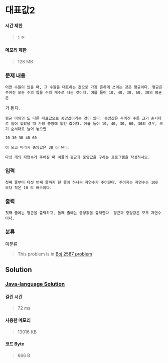 # 대표값2
#### 시간 제한
> 1 초
#### 메모리 제한
> 128 MB
### 문제 내용


	어떤 수들이 있을 때, 그 수들을 대표하는 값으로 가장 흔하게 쓰이는 것은 평균이다. 평균은 주어진 모든 수의 합을 수의 개수로 나눈 것이다. 예를 들어 10, 40, 30, 60, 30의 평균은

가 된다.

	평균 이외의 또 다른 대표값으로 중앙값이라는 것이 있다. 중앙값은 주어진 수를 크기 순서대로 늘어 놓았을 때 가장 중앙에 놓인 값이다. 예를 들어 10, 40, 30, 60, 30의 경우, 크기 순서대로 늘어 놓으면

	10 30 30 40 60

	이 되고 따라서 중앙값은 30 이 된다.

	다섯 개의 자연수가 주어질 때 이들의 평균과 중앙값을 구하는 프로그램을 작성하시오.

### 입력


	첫째 줄부터 다섯 번째 줄까지 한 줄에 하나씩 자연수가 주어진다. 주어지는 자연수는 100 보다 작은 10 의 배수이다.

### 출력


	첫째 줄에는 평균을 출력하고, 둘째 줄에는 중앙값을 출력한다. 평균과 중앙값은 모두 자연수이다.

### 분류
미분류
> This problem is in [Boj 2587 problem](https://www.acmicpc.net/problem/2587)

## Solution
### [Java-language Solution](./main.java)
#### 걸린 시간
> 72 ms
#### 사용한 메모리
> 13016 KB
#### 코드 Byte
> 666 B
